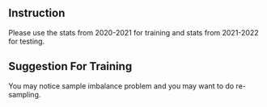 ## Instruction

Please use the stats from 2020-2021 for training and stats from 2021-2022 for testing.

## Suggestion For Training

You may notice sample imbalance problem and you may want to do re-sampling.

